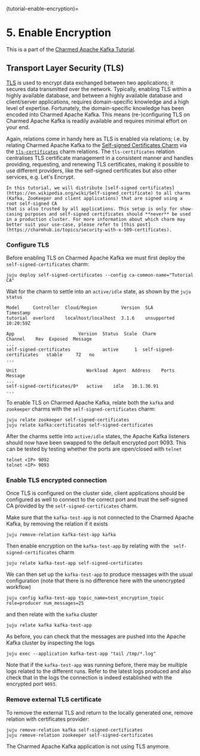 (tutorial-enable-encryption)=
# 5. Enable Encryption

This is a part of the [Charmed Apache Kafka Tutorial](index.md).

## Transport Layer Security (TLS)

[TLS](https://en.wikipedia.org/wiki/Transport_Layer_Security) is used to encrypt data exchanged between two applications; it secures data transmitted over the network. Typically, enabling TLS within a highly available database, and between a highly available database and client/server applications, requires domain-specific knowledge and a high level of expertise. Fortunately, the domain-specific knowledge has been encoded into Charmed Apache Kafka. This means (re-)configuring TLS on Charmed Apache Kafka is readily available and requires minimal effort on your end.

Again, relations come in handy here as TLS is enabled via relations; i.e. by relating Charmed Apache Kafka to the [Self-signed Certificates Charm](https://charmhub.io/self-signed-certificates) via the [`tls-certificates`](https://github.com/canonical/charm-relation-interfaces/blob/main/interfaces/tls_certificates/v1/README.md) charm relations. The `tls-certificates` relation centralises TLS certificate management in a consistent manner and handles providing, requesting, and renewing TLS certificates, making it possible to use different providers, like the self-signed certificates but also other services, e.g. Let's Encrypt.

```{note}
In this tutorial, we will distribute [self-signed certificates](https://en.wikipedia.org/wiki/Self-signed_certificate) to all charms (Kafka, ZooKeeper and client applications) that are signed using a root self-signed CA
that is also trusted by all applications. This setup is only for show-casing purposes and self-signed certificates should **never** be used in a production cluster. For more information about which charm may better suit your use-case, please refer to [this post](https://charmhub.io/topics/security-with-x-509-certificates).
```

### Configure TLS

Before enabling TLS on Charmed Apache Kafka we must first deploy the `self-signed-certificates` charm:

```shell
juju deploy self-signed-certificates --config ca-common-name="Tutorial CA"
```

Wait for the charm to settle into an `active/idle` state, as shown by the `juju status`

```shell
Model     Controller  Cloud/Region         Version  SLA          Timestamp
tutorial  overlord    localhost/localhost  3.1.6    unsupported  10:20:59Z

App                        Version  Status  Scale  Charm                      Channel    Rev  Exposed  Message
...
self-signed-certificates            active      1  self-signed-certificates   stable     72   no       
...

Unit                          Workload  Agent  Address    Ports  Message
...
self-signed-certificates/0*   active    idle   10.1.36.91        
...
```

To enable TLS on Charmed Apache Kafka, relate both the `kafka` and `zookeeper` charms with the
`self-signed-certificates` charm:

```shell
juju relate zookeeper self-signed-certificates
juju relate kafka:certificates self-signed-certificates
```

After the charms settle into `active/idle` states, the Apache Kafka listeners should now have been swapped to the 
default encrypted port 9093. This can be tested by testing whether the ports are open/closed with `telnet`

```shell
telnet <IP> 9092 
telnet <IP> 9093
```

### Enable TLS encrypted connection

Once TLS is configured on the cluster side, client applications should be configured as well to connect to
the correct port and trust the self-signed CA provided by the `self-signed-certificates` charm. 

Make sure that the `kafka-test-app` is not connected to the Charmed Apache Kafka, by removing the relation if it exists

```shell
juju remove-relation kafka-test-app kafka
```

Then enable encryption on the `kafka-test-app` by relating with the ` self-signed-certificates` charm

```shell
juju relate kafka-test-app self-signed-certificates
```

We can then set up the `kafka-test-app` to produce messages with the usual configuration (note that there is no difference 
here with the unencrypted workflow)

```shell
juju config kafka-test-app topic_name=test_encryption_topic role=producer num_messages=25
```

and then relate with the `kafka` cluster

```shell
juju relate kafka kafka-test-app
```

As before, you can check that the messages are pushed into the Apache Kafka cluster by inspecting the logs

```shell
juju exec --application kafka-test-app "tail /tmp/*.log"
```

Note that if the `kafka-test-app` was running before, there may be multiple logs related to the different
runs. Refer to the latest logs produced and also check that in the logs the connection is indeed established
with the encrypted port `9093`.

### Remove external TLS certificate

To remove the external TLS and return to the locally generated one, remove relation with certificates provider:

```shell
juju remove-relation kafka self-signed-certificates
juju remove-relation zookeeper self-signed-certificates
```

The Charmed Apache Kafka application is not using TLS anymore.
